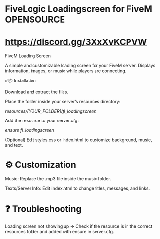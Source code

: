 # FiveLogic Loadingscreen for FiveM OPENSOURCE
# https://discord.gg/3XxXvKCPVW
FiveM Loading Screen

A simple and customizable loading screen for your FiveM server.
Displays information, images, or music while players are connecting.

#📦 Installation

Download and extract the files.

Place the folder inside your server’s resources directory:


*resources/[YOUR_FOLDER]/fl_loadingscreen*



Add the resource to your server.cfg:


*ensure fl_loadingscreen*



(Optional) Edit styles.css or index.html to customize background, music, and text.

# ⚙️ Customization

Music: Replace the .mp3 file inside the music folder.

Texts/Server Info: Edit index.html to change titles, messages, and links.

# ❓ Troubleshooting

Loading screen not showing up
→ Check if the resource is in the correct resources folder and added with ensure in server.cfg.

